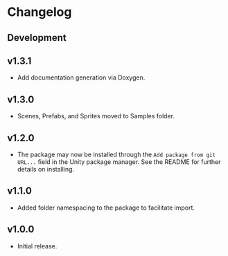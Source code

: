 # Changelog

## Development

## v1.3.1
* Add documentation generation via Doxygen.

## v1.3.0
* Scenes, Prefabs, and Sprites moved to Samples folder.

## v1.2.0
* The package may now be installed through the `Add package from git URL...` field in the Unity package manager. See the README for further details on installing.

## v1.1.0
* Added folder namespacing to the package to facilitate import.

## v1.0.0
* Initial release.
